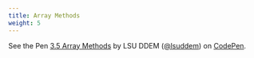 ```yaml
---
title: Array Methods
weight: 5
---
```


<p data-height="600" data-theme-id="33744" data-slug-hash="377859247834a2a3f0bb93b699568cb9" data-default-tab="js" data-user="lsuddem" data-embed-version="2" data-pen-title="3.5 Array Methods" data-editable="true" class="codepen">See the Pen <a href="https://codepen.io/lsuddem/pen/377859247834a2a3f0bb93b699568cb9/">3.5 Array Methods</a> by LSU DDEM (<a href="https://codepen.io/lsuddem">@lsuddem</a>) on <a href="https://codepen.io">CodePen</a>.</p>
<script async src="https://static.codepen.io/assets/embed/ei.js"></script>
